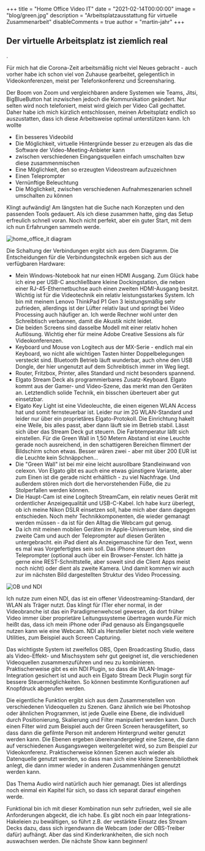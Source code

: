 +++
title = "Home Office Video IT"
date = "2021-02-14T00:00:00"
image = "blog/green.jpg"
description = "Arbeitsplatzausstattung für virtuelle Zusammenarbeit"
disableComments = true
author = "martin-jahr"
+++

## Der virtuelle Arbeitsplatz ist ziemlich real

.

Für mich hat die Corona-Zeit arbeitsmäßig nicht viel Neues gebracht - auch vorher habe ich schon viel von Zuhause gearbeitet, gelegentlich in Videokonferenzen, meist per Telefonkonferenz und Screensharing.

Der Boom von Zoom und vergleichbaren andere Systemen wie Teams, Jitsi, BigBlueButton hat inzwischen jedoch die Kommunikation geändert. Nur selten wird noch telefoniert, meist wird gleich per Video Call gechattet. Daher habe ich mich kürzlich entschlossen, meinen Arbeitsplatz endlich so auszustatten, dass ich diese Arbeitsweise optimal unterstützen kann. Ich wollte

* Ein besseres Videobild
* Die Möglichkeit, virtuelle Hintergründe besser zu erzeugen als das die Software der Video-Meeting-Anbieter kann
* zwischen verschiedenen Eingangsquellen einfach umschalten bzw diese zusammenmischen
* Eine Möglichkeit, den so erzeugten Videostream aufzuzeichnen
* Einen Teleprompter
* Vernünftige Beleuchtung
* Die Möglichkeit, zwischen verschiedenen Aufnahmeszenarien schnell umschalten zu können

Klingt aufwändig! Am längsten hat die Suche nach Konzepten und den passenden Tools gedauert. Als ich diese zusammen hatte, ging das Setup erfreulich schnell voran. Noch nicht perfekt, aber ein guter Start, mit dem ich nun Erfahrungen sammeln werde. 

![home_office_it diagram](https://res.cloudinary.com/dzw4emsdt/image/upload/c_scale,w_900,q_auto/v1613335266/selfscrum/Portfolio-Digital_Consulting_mfjsmx.png)

Die Schaltung der Verbindungen ergibt sich aus dem Diagramm. Die Entscheidungen für die Verbindungstechnik ergeben sich aus der verfügbaren Hardware:

* Mein Windows-Notebook hat nur einen HDMI Ausgang. Zum Glück habe ich eine per USB-C anschließbare kleine Dockingstation, die neben einer RJ-45-Ethernetbuchse auch einen zweiten HDMI-Ausgang besitzt. Wichtig ist für die Videotechnik ein relativ leistungsstarkes System. Ich bin mit meinem Lenovo ThinkPad P1 Gen 3 leistungsmäßig sehr zufrieden, allerdings ist der Lüfter relativ laut und springt bei Video Processing auch häufiger an. Ich werde Rechner wohl unter den Schreibtisch verbannen, damit die Akustik nicht leidet.
* Die beiden Screens sind dasselbe Modell mit einer relativ hohen Auflösung. Wichtig eher für meine Adobe Creative Sessions als für Videokonferenzen.
* Keyboard und Mouse von Logitech aus der MX-Serie - endlich mal ein Keyboard, wo nicht alle wichtigen Tasten hinter Doppelbelegungen versteckt sind. Bluetooth Betrieb läuft wunderbar, auch ohne den USB Dongle, der hier ungenutzt auf dem Schreibtisch immer im Weg liegt.
* Router, Fritzbox, Printer, alles Standard und nicht besonders spannend.
* Elgato Stream Deck als programmierbares Zusatz-Keyboard. Elgato kommt aus der Gamer- und Video-Szene, das merkt man den Geräten an. Letztendlich solide Technik, ein bisschen überteuert aber gut einsetzbar.
* Elgato Key Light ist eine Videoleuchte, die einen eigenen WLAN Access hat und somit fernsteuerbar ist. Leider nur im 2G WLAN-Standard und leider nur über ein proprietäres Elgato-Protokoll. Die Einrichtung hakelt eine Weile, bis alles passt, aber dann läuft sie im Betrieb stabil. Lässt sich über das Stream Deck gut steuern. Die Farbtemperatur läßt sich einstellen. Für die Green Wall in 1,50 Metern Abstand ist eine Leuchte gerade noch ausreichend, in den schattigeren Bereichen flimmert der Bildschirm schon etwas. Besser wären zwei - aber mit über 200 EUR ist die Leuchte kein Schnäppchen...
* Die "Green Wall" ist bei mir eine leicht ausrollbare Standleinwand von celexon. Von Elgato gibt es auch eine etwas günstigere Variante, aber zum Einen ist die gerade nicht erhältlich - zu viel Nachfrage. Und außerdem stören mich dort die hervorstehenden Füße, die zu Stolperfallen werden können. 
* Die Haupt-Cam ist eine Logitech StreamCam, ein relativ neues Gerät mit ordentlicher Anzeigequalität und USB-C-Kabel. Ich habe kurz überlegt, ob ich meine Nikon DSLR einsetzen soll, habe mich aber dann dagegen entschieden. Noch mehr Technikkomponenten, die wieder gemanagt werden müssen - da ist für den Alltag die Webcam gut genug.
* Da ich mit meinen mobilen Geräten im Apple-Universum lebe, sind die zweite Cam und auch der Teleprompter auf diesen Geräten untergebracht. ein iPad dient als Anzeigemaschine für den Text, wenn es mal was Vorgefertigtes sein soll. Das iPhone steuert den Teleprompter (optional auch über ein Browser-Fenster. Ich hätte ja gerne eine REST-Schnittstelle, aber soweit sind die Client Apps meist noch nicht) oder dient als zweite Kamera. Und damit kommen wir auch zur im nächsten Bild dargestellten Struktur des Video Processing.

![OB und NDI](https://res.cloudinary.com/dzw4emsdt/image/upload/c_scale,w_900,q_auto/v1613339559/selfscrum/Portfolio-Digital_Consulting_ckt3dt.png)

Ich nutze zum einen NDI, das ist ein offener Videostreaming-Standard, der WLAN als Träger nutzt. Das klingt für ITler eher normal, in der Videobranche ist das ein Paradigmenwehcsel gewesen, da dort früher Video immer über proprietäre Leitungssysteme übertragen wurde.Für mich heißt das, dass ich mein iPhone oder iPad genauso als Eingangsquelle nutzen kann wie eine Webcam. NDI als Hersteller bietet noch viele weitere Utilities, zum Beispiel auch Screen Capturing.

Das wichtigste System ist zweifellos OBS, Open Broadcasting Studio, dass als Video-Effekt- und Mischsystem sehr gut geeignet ist, die verschiedenen Videoquellen zusammenzuführen und neu zu kombinieren. Praktischerweise gibt es ein NDI Plugin, so dass die WLAN-Image-Integration gesichert ist und auch ein Elgato Stream Deck Plugin sorgt für bessere Steuermöglichkeiten. So können bestimmte Konfigurationen auf Knopfdruck abgerufen werden.

Die eigentliche Funktion ergibt sich aus dem Zusammenstellen von verschiedenen Videoquellen zu Szenen. Ganz ähnlich wie bei Photoshop oder ähnlichen Programmen, ist jede Quelle eine Ebene, die individuell durch Positionierung, Skalierung und Filter manipuliert werden kann. Durch einen Filter wird zum Beispiel auch der Green Screen herausgefiltert, so dass dann die gefilmte Person mit anderem Hintergrund weiter genutzt werden kann. Die Ebenen ergeben übereinandergelegt eine Szene, die dann auf verschiedenen Ausgangswegen weitergeleitet wird, so zum Beispiel zur Videokonferenz. Praktischerweise können Szenen auch wieder als Datenquelle genutzt werden, so dass man sich eine kleine Szenenbibliothek anlegt, die dann immer wieder in anderen Zusammenhängen genutzt werden kann.

Das Thema Audio wird natürlich auch hier gemanagt. Dies ist allerdings noch einmal ein Kapitel für sich, so dass ich separat darauf eingehen werde.

Funktional bin ich mit dieser Kombination nun sehr zufrieden, weil sie alle Anforderungen abgeckt, die ich habe. Es gibt noch ein paar Integrations-Hakeleien zu bewältigen, so führt z.B. der vestärkte Einsatz des Stream Decks dazu, dass sich irgendwann die Webcam (oder der OBS-Treiber dafür) aufhängt. Aber das sind Kinderkrankheiten, die sich noch auswachsen werden. Die nächste Show kann beginnen!



